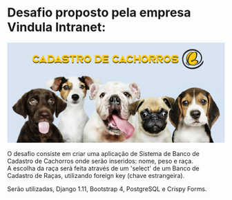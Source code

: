 # Desafio proposto pela empresa Vindula Intranet:

<a hrfe="#">
  <img src="https://github.com/C4PISTRANO/DesafioVindula/blob/main/img/puppies.jpg" width="700px">
</a>

O desafio consiste em criar uma aplicação de Sistema de Banco de Cadastro de Cachorros onde serão inseridos: nome, peso e raça. <br>
A escolha da raça será feita através de um 'select' de um Banco de Cadastro de Raças, utilizando foreign key (chave estrangeira).

Serão utilizadas, Django 1.11, Bootstrap 4, PostgreSQL e Crispy Forms.

